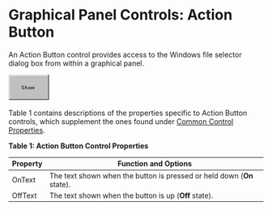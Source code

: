 # Graphical Panel Controls: Action Button

An Action Button control provides access to the Windows file selector dialog box from within a graphical panel.

![Figure 1: An example Action Button control.](../../../../.gitbook/assets/gpctrlActionButton.gif)

Table 1 contains descriptions of the properties specific to Action Button controls, which supplement the ones found under [Common Control Properties](graphical-panel-controls-common-control-properties.md).

**Table 1: Action Button Control Properties**

| Property | Function and Options                                                   |
| -------- | ---------------------------------------------------------------------- |
| OnText   | The text shown when the button is pressed or held down (**On** state). |
| OffText  | The text shown when the button is up (**Off** state).                  |
